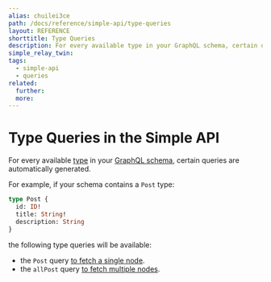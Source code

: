 ```yaml
---
alias: chuilei3ce
path: /docs/reference/simple-api/type-queries
layout: REFERENCE
shorttitle: Type Queries
description: For every available type in your GraphQL schema, certain queries are automatically generated.
simple_relay_twin:
tags:
  - simple-api
  - queries
related:
  further:
  more:
---
```


# Type Queries in the Simple API

For every available [type](!alias-ij2choozae) in your [GraphQL schema](!alias-ahwoh2fohj), certain queries are automatically generated.

For example, if your schema contains a `Post` type:

```graphql
type Post {
  id: ID!
  title: String!
  description: String
}
```

the following type queries will be available:

* the `Post` query [to fetch a single node]().
* the `allPost` query [to fetch multiple nodes]().
